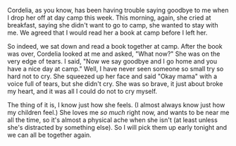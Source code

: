 <!--
.. title: Cordelia The Brave
.. date: 2009-08-21 09:20:05
.. author: Amy Brown
-->

Cordelia, as you know, has been having trouble saying 
goodbye to me when I drop her off at day camp this week.
This morning, again, she cried at breakfast, saying 
she didn't want to go to camp, she wanted to stay with
me. We agreed that I would read her a book at camp
before I left her.

So indeed, we sat down and read a book together at
camp. After the book was over, Cordelia looked at
me and asked, "What now?" She was on the very edge of
tears. I said, "Now we say goodbye and I go home and
you have a nice day at camp." Well, I have never seen
someone so small try so hard not to cry. She squeezed
up her face and said "Okay mama" with a voice full of
tears, but she didn't cry. She was so brave, it just
about broke my heart, and it was all I could do not to
cry myself.

The thing of it is, I know just how she feels. (I almost
always know just how my children feel.) She loves
me *so much* right now, and wants to be near me all the 
time, so it's almost a physical ache when she isn't (at
least unless she's distracted by something else). So 
I will pick them up early tonight and we can all be
together again.


